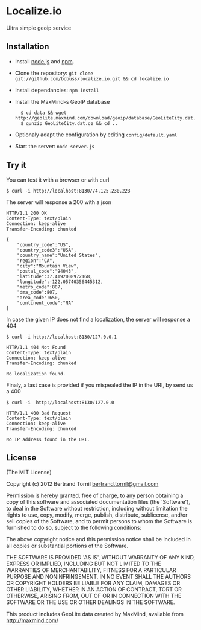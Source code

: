 Localize.io
===========

Ultra simple geoip service


Installation
------------

- Install [node.js](http://nodejs.org/) and [npm](http://npmjs.org/).
- Clone the repository: `git clone git://github.com/bobuss/localize.io.git && cd localize.io`
- Install dependancies: `npm install`
- Install the MaxMind-s GeoIP database

		$ cd data && wget http://geolite.maxmind.com/download/geoip/database/GeoLiteCity.dat.gz
		$ gunzip GeoLiteCity.dat.gz && cd ..

- Optionaly adapt the configuration by editing `config/default.yaml`
- Start the server: `node server.js`

Try it
------

You can test it with a browser or with curl

	$ curl -i http://localhost:8130/74.125.230.223

The server will response a 200 with a json

	HTTP/1.1 200 OK
	Content-Type: text/plain
	Connection: keep-alive
	Transfer-Encoding: chunked

	{
		"country_code":"US",
		"country_code3":"USA",
		"country_name":"United States",
		"region":"CA",
		"city":"Mountain View",
		"postal_code":"94043",
		"latitude":37.4192008972168,
		"longitude":-122.05740356445312,
		"metro_code":807,
		"dma_code":807,
		"area_code":650,
		"continent_code":"NA"
	}

In case the given IP does not find a localization, the server will response a 404

	$ curl -i http://localhost:8130/127.0.0.1

	HTTP/1.1 404 Not Found
	Content-Type: text/plain
	Connection: keep-alive
	Transfer-Encoding: chunked

	No localization found.

Finaly, a last case is provided if you mispealed the IP in the URI, by send us a 400

	$ curl -i  http://localhost:8130/127.0.0

	HTTP/1.1 400 Bad Request
	Content-Type: text/plain
	Connection: keep-alive
	Transfer-Encoding: chunked

	No IP address found in the URI.

License
-------

(The MIT License)

Copyright (c) 2012 Bertrand Tornil <bertrand.tornil@gmail.com>

Permission is hereby granted, free of charge, to any person obtaining a copy of this software and associated documentation files (the 'Software'), to deal in the Software without restriction, including without limitation the rights to use, copy, modify, merge, publish, distribute, sublicense, and/or sell copies of the Software, and to permit persons to whom the Software is furnished to do so, subject to the following conditions:

The above copyright notice and this permission notice shall be included in all copies or substantial portions of the Software.

THE SOFTWARE IS PROVIDED 'AS IS', WITHOUT WARRANTY OF ANY KIND, EXPRESS OR IMPLIED, INCLUDING BUT NOT LIMITED TO THE WARRANTIES OF MERCHANTABILITY, FITNESS FOR A PARTICULAR PURPOSE AND NONINFRINGEMENT. IN NO EVENT SHALL THE AUTHORS OR COPYRIGHT HOLDERS BE LIABLE FOR ANY CLAIM, DAMAGES OR OTHER LIABILITY, WHETHER IN AN ACTION OF CONTRACT, TORT OR OTHERWISE, ARISING FROM, OUT OF OR IN CONNECTION WITH THE SOFTWARE OR THE USE OR OTHER DEALINGS IN THE SOFTWARE.

This product includes GeoLite data created by MaxMind, available from http://maxmind.com/